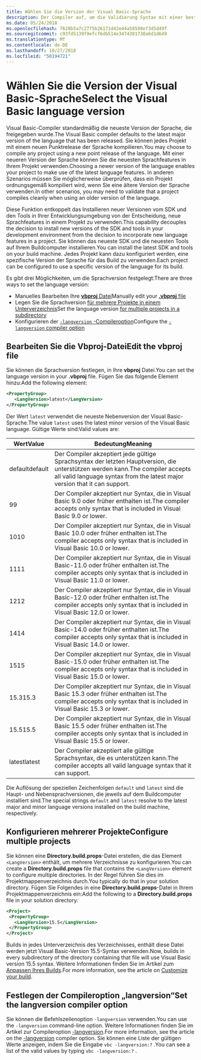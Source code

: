 ```yaml
---
title: Wählen Sie die Version der Visual Basic-Sprache
description: Der Compiler auf, um die Validierung Syntax mit einer bestimmten Compilerversion zu konfigurieren.
ms.date: 05/24/2018
ms.openlocfilehash: 7628b5a7c27f5b26171d42e44a58598ef3d5d49f
ms.sourcegitcommit: c93fd5139f9efcf6db514e3474301738a6d1d649
ms.translationtype: MT
ms.contentlocale: de-DE
ms.lasthandoff: 10/27/2018
ms.locfileid: "50194721"
---
```

# <a name="select-the-visual-basic-language-version"></a><span data-ttu-id="ff4cb-103">Wählen Sie die Version der Visual Basic-Sprache</span><span class="sxs-lookup"><span data-stu-id="ff4cb-103">Select the Visual Basic language version</span></span>

<span data-ttu-id="ff4cb-104">Visual Basic-Compiler standardmäßig die neueste Version der Sprache, die freigegeben wurde.</span><span class="sxs-lookup"><span data-stu-id="ff4cb-104">The Visual Basic compiler defaults to the latest major version of the language that has been released.</span></span> <span data-ttu-id="ff4cb-105">Sie können jedes Projekt mit einem neuen Punktrelease der Sprache kompilieren.</span><span class="sxs-lookup"><span data-stu-id="ff4cb-105">You may choose to compile any project using a new point release of the language.</span></span> <span data-ttu-id="ff4cb-106">Mit einer neueren Version der Sprache können Sie die neuesten Sprachfeatures in Ihrem Projekt verwenden.</span><span class="sxs-lookup"><span data-stu-id="ff4cb-106">Choosing a newer version of the language enables your project to make use of the latest language features.</span></span> <span data-ttu-id="ff4cb-107">In anderen Szenarios müssen Sie möglicherweise überprüfen, dass ein Projekt ordnungsgemäß kompiliert wird, wenn Sie eine ältere Version der Sprache verwenden.</span><span class="sxs-lookup"><span data-stu-id="ff4cb-107">In other scenarios, you may need to validate that a project compiles cleanly when using an older version of the language.</span></span>

<span data-ttu-id="ff4cb-108">Diese Funktion entkoppelt das Installieren neuer Versionen vom SDK und den Tools in Ihrer Entwicklungsumgebung von der Entscheidung, neue Sprachfeatures in einem Projekt zu verwenden.</span><span class="sxs-lookup"><span data-stu-id="ff4cb-108">This capability decouples the decision to install new versions of the SDK and tools in your development environment from the decision to incorporate new language features in a project.</span></span> <span data-ttu-id="ff4cb-109">Sie können das neueste SDK und die neuesten Tools auf Ihrem Buildcomputer installieren.</span><span class="sxs-lookup"><span data-stu-id="ff4cb-109">You can install the latest SDK and tools on your build machine.</span></span> <span data-ttu-id="ff4cb-110">Jedes Projekt kann dazu konfiguriert werden, eine spezifische Version der Sprache für das Build zu verwenden.</span><span class="sxs-lookup"><span data-stu-id="ff4cb-110">Each project can be configured to use a specific version of the language for its build.</span></span>

<span data-ttu-id="ff4cb-111">Es gibt drei Möglichkeiten, um die Sprachversion festgelegt:</span><span class="sxs-lookup"><span data-stu-id="ff4cb-111">There are three ways to set the language version:</span></span>

- <span data-ttu-id="ff4cb-112">Manuelles Bearbeiten Ihre [ **vbproj** Datei](#edit-the-vbproj-file)</span><span class="sxs-lookup"><span data-stu-id="ff4cb-112">Manually edit your [**.vbproj** file](#edit-the-vbproj-file)</span></span>
- <span data-ttu-id="ff4cb-113">Legen Sie die Sprachversion [für mehrere Projekte in einem Unterverzeichnis](#configure-multiple-projects)</span><span class="sxs-lookup"><span data-stu-id="ff4cb-113">Set the language version [for multiple projects in a subdirectory](#configure-multiple-projects)</span></span>
- <span data-ttu-id="ff4cb-114">Konfigurieren der [ `-langversion` -Compileroption](#set-the-langversion-compiler-option)</span><span class="sxs-lookup"><span data-stu-id="ff4cb-114">Configure the [`-langversion` compiler option](#set-the-langversion-compiler-option)</span></span>

## <a name="edit-the-vbproj-file"></a><span data-ttu-id="ff4cb-115">Bearbeiten Sie die Vbproj-Datei</span><span class="sxs-lookup"><span data-stu-id="ff4cb-115">Edit the vbproj file</span></span>

<span data-ttu-id="ff4cb-116">Sie können die Sprachversion festlegen, in Ihre **vbproj** Datei.</span><span class="sxs-lookup"><span data-stu-id="ff4cb-116">You can set the language version in your **.vbproj** file.</span></span> <span data-ttu-id="ff4cb-117">Fügen Sie das folgende Element hinzu:</span><span class="sxs-lookup"><span data-stu-id="ff4cb-117">Add the following element:</span></span>

```xml
<PropertyGroup>
   <LangVersion>latest</LangVersion>
</PropertyGroup>
```

<span data-ttu-id="ff4cb-118">Der Wert `latest` verwendet die neueste Nebenversion der Visual Basic-Sprache.</span><span class="sxs-lookup"><span data-stu-id="ff4cb-118">The value `latest` uses the latest minor version of the Visual Basic language.</span></span> <span data-ttu-id="ff4cb-119">Gültige Werte sind:</span><span class="sxs-lookup"><span data-stu-id="ff4cb-119">Valid values are:</span></span>

|<span data-ttu-id="ff4cb-120">Wert</span><span class="sxs-lookup"><span data-stu-id="ff4cb-120">Value</span></span>|<span data-ttu-id="ff4cb-121">Bedeutung</span><span class="sxs-lookup"><span data-stu-id="ff4cb-121">Meaning</span></span>|
|------------|-------------|
|<span data-ttu-id="ff4cb-122">default</span><span class="sxs-lookup"><span data-stu-id="ff4cb-122">default</span></span>|<span data-ttu-id="ff4cb-123">Der Compiler akzeptiert jede gültige Sprachsyntax der letzten Hauptversion, die unterstützen werden kann.</span><span class="sxs-lookup"><span data-stu-id="ff4cb-123">The compiler accepts all valid language syntax from the latest major version that it can support.</span></span>|
|<span data-ttu-id="ff4cb-124">9</span><span class="sxs-lookup"><span data-stu-id="ff4cb-124">9</span></span>|<span data-ttu-id="ff4cb-125">Der Compiler akzeptiert nur Syntax, die in Visual Basic 9.0 oder früher enthalten ist.</span><span class="sxs-lookup"><span data-stu-id="ff4cb-125">The compiler accepts only syntax that is included in Visual Basic 9.0 or lower.</span></span>|
|<span data-ttu-id="ff4cb-126">10</span><span class="sxs-lookup"><span data-stu-id="ff4cb-126">10</span></span>|<span data-ttu-id="ff4cb-127">Der Compiler akzeptiert nur Syntax, die in Visual Basic 10.0 oder früher enthalten ist.</span><span class="sxs-lookup"><span data-stu-id="ff4cb-127">The compiler accepts only syntax that is included in Visual Basic 10.0 or lower.</span></span>|
|<span data-ttu-id="ff4cb-128">11</span><span class="sxs-lookup"><span data-stu-id="ff4cb-128">11</span></span>|<span data-ttu-id="ff4cb-129">Der Compiler akzeptiert nur Syntax, die in Visual Basic-11.0 oder früher enthalten ist.</span><span class="sxs-lookup"><span data-stu-id="ff4cb-129">The compiler accepts only syntax that is included in Visual Basic 11.0 or lower.</span></span>|
|<span data-ttu-id="ff4cb-130">12</span><span class="sxs-lookup"><span data-stu-id="ff4cb-130">12</span></span>|<span data-ttu-id="ff4cb-131">Der Compiler akzeptiert nur Syntax, die in Visual Basic-12.0 oder früher enthalten ist.</span><span class="sxs-lookup"><span data-stu-id="ff4cb-131">The compiler accepts only syntax that is included in Visual Basic 12.0 or lower.</span></span>|
|<span data-ttu-id="ff4cb-132">14</span><span class="sxs-lookup"><span data-stu-id="ff4cb-132">14</span></span>|<span data-ttu-id="ff4cb-133">Der Compiler akzeptiert nur Syntax, die in Visual Basic-14.0 oder früher enthalten ist.</span><span class="sxs-lookup"><span data-stu-id="ff4cb-133">The compiler accepts only syntax that is included in Visual Basic 14.0 or lower.</span></span>|
|<span data-ttu-id="ff4cb-134">15</span><span class="sxs-lookup"><span data-stu-id="ff4cb-134">15</span></span>|<span data-ttu-id="ff4cb-135">Der Compiler akzeptiert nur Syntax, die in Visual Basic-15.0 oder früher enthalten ist.</span><span class="sxs-lookup"><span data-stu-id="ff4cb-135">The compiler accepts only syntax that is included in Visual Basic 15.0 or lower.</span></span>|
|<span data-ttu-id="ff4cb-136">15.3</span><span class="sxs-lookup"><span data-stu-id="ff4cb-136">15.3</span></span>|<span data-ttu-id="ff4cb-137">Der Compiler akzeptiert nur Syntax, die in Visual Basic 15.3 oder früher enthalten ist.</span><span class="sxs-lookup"><span data-stu-id="ff4cb-137">The compiler accepts only syntax that is included in Visual Basic 15.3 or lower.</span></span>|
|<span data-ttu-id="ff4cb-138">15.5</span><span class="sxs-lookup"><span data-stu-id="ff4cb-138">15.5</span></span>|<span data-ttu-id="ff4cb-139">Der Compiler akzeptiert nur Syntax, die in Visual Basic 15.5 oder früher enthalten ist.</span><span class="sxs-lookup"><span data-stu-id="ff4cb-139">The compiler accepts only syntax that is included in Visual Basic 15.5 or lower.</span></span>|
|<span data-ttu-id="ff4cb-140">latest</span><span class="sxs-lookup"><span data-stu-id="ff4cb-140">latest</span></span>|<span data-ttu-id="ff4cb-141">Der Compiler akzeptiert alle gültige Sprachsyntax, die es unterstützen kann.</span><span class="sxs-lookup"><span data-stu-id="ff4cb-141">The compiler accepts all valid language syntax that it can support.</span></span>|

<span data-ttu-id="ff4cb-142">Die Auflösung der speziellen Zeichenfolgen `default` und `latest` sind die Haupt- und Nebensprachversionen, die jeweils auf dem Buildcomputer installiert sind.</span><span class="sxs-lookup"><span data-stu-id="ff4cb-142">The special strings `default` and `latest` resolve to the latest major and minor language versions installed on the build machine, respectively.</span></span>

## <a name="configure-multiple-projects"></a><span data-ttu-id="ff4cb-143">Konfigurieren mehrerer Projekte</span><span class="sxs-lookup"><span data-stu-id="ff4cb-143">Configure multiple projects</span></span>

<span data-ttu-id="ff4cb-144">Sie können eine **Directory.build.props**-Datei erstellen, die das Element `<LangVersion>` enthält, um mehrere Verzeichnisse zu konfigurieren.</span><span class="sxs-lookup"><span data-stu-id="ff4cb-144">You can create a **Directory.build.props** file that contains the `<LangVersion>` element to configure multiple directories.</span></span> <span data-ttu-id="ff4cb-145">In der Regel führen Sie dies im Projektmappenverzeichnis durch.</span><span class="sxs-lookup"><span data-stu-id="ff4cb-145">You typically do that in your solution directory.</span></span> <span data-ttu-id="ff4cb-146">Fügen Sie Folgendes in eine **Directory.build.props**-Datei in Ihrem Projektmappenverzeichnis ein:</span><span class="sxs-lookup"><span data-stu-id="ff4cb-146">Add the following to a **Directory.build.props** file in your solution directory:</span></span>

```xml
<Project>
 <PropertyGroup>
   <LangVersion>15.5</LangVersion>
 </PropertyGroup>
</Project>
```

<span data-ttu-id="ff4cb-147">Builds in jedes Unterverzeichnis des Verzeichnisses, enthält diese Datei werden jetzt Visual Basic-Version 15.5-Syntax verwenden.</span><span class="sxs-lookup"><span data-stu-id="ff4cb-147">Now, builds in every subdirectory of the directory containing that file will use Visual Basic version 15.5 syntax.</span></span> <span data-ttu-id="ff4cb-148">Weitere Informationen finden Sie im Artikel zum [Anpassen Ihres Builds](/visualstudio/msbuild/customize-your-build.md).</span><span class="sxs-lookup"><span data-stu-id="ff4cb-148">For more information, see the article on [Customize your build](/visualstudio/msbuild/customize-your-build.md).</span></span>

## <a name="set-the-langversion-compiler-option"></a><span data-ttu-id="ff4cb-149">Festlegen der Compileroption „langversion“</span><span class="sxs-lookup"><span data-stu-id="ff4cb-149">Set the langversion compiler option</span></span>

<span data-ttu-id="ff4cb-150">Sie können die Befehlszeilenoption `-langversion` verwenden.</span><span class="sxs-lookup"><span data-stu-id="ff4cb-150">You can use the `-langversion` command-line option.</span></span> <span data-ttu-id="ff4cb-151">Weitere Informationen finden Sie im Artikel zur Compileroption [-langversion](../reference/command-line-compiler/langversion.md).</span><span class="sxs-lookup"><span data-stu-id="ff4cb-151">For more information, see the article on the [-langversion](../reference/command-line-compiler/langversion.md) compiler option.</span></span> <span data-ttu-id="ff4cb-152">Sie können eine Liste der gültigen Werte anzeigen, indem Sie die Eingabe `vbc -langversion:?` .</span><span class="sxs-lookup"><span data-stu-id="ff4cb-152">You can see a list of the valid values by typing  `vbc -langversion:?` .</span></span>
